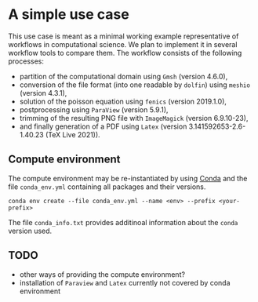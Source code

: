 A simple use case
=================
This use case is meant as a minimal working example representative of workflows in computational science.
We plan to implement it in several workflow tools to compare them.
The workflow consists of the following processes:
* partition of the computational domain using `Gmsh` (version 4.6.0),
* conversion of the file format (into one readable by `dolfin`) using `meshio` (version 4.3.1),
* solution of the poisson equation using `fenics` (version 2019.1.0),
* postprocessing using `ParaView` (version 5.9.1),
* trimming of the resulting PNG file with `ImageMagick` (version 6.9.10-23),
* and finally generation of a PDF using `Latex` (version 3.141592653-2.6-1.40.23 (TeX Live 2021)).

Compute environment
-------------------
The compute environment may be re-instantiated by using [Conda](https://docs.conda.io/projects/conda/en/latest/) and
the file `conda_env.yml` containing all packages and their versions.
```
conda env create --file conda_env.yml --name <env> --prefix <your-prefix>
```
The file `conda_info.txt` provides additinoal information about the `conda` version used.

TODO
----
* other ways of providing the compute environment?
* installation of `Paraview` and `Latex` currently not covered by conda environment
